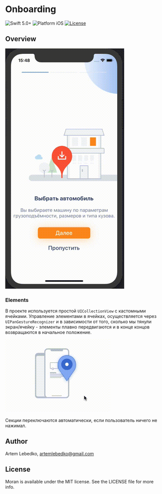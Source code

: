 # Onboarding

![Swift 5.0+](https://img.shields.io/badge/Swift-5.0%2B-orange.svg)
![Platform iOS](https://img.shields.io/badge/Platform-iOS-blue.svg)
[![License](https://img.shields.io/cocoapods/l/Moran.svg?style=flat)](https://cocoapods.org/pods/Moran)


## Overview
![Onboarding demo](https://github.com/artemlebedko/Onboarding/blob/master/onboarding_demo.gif)


### Elements

В проекте используется простой ```UICollectionView``` с кастомными ячейками. Управление элементами в ячейках, осуществляется через ```UIPanGestureRecognizer``` и в зависимости от того, сколько мы тянули экран/ячейку - элементы плавно передвигаются и в конце концов возвращаются в начальное положение.

![Custom elements](https://github.com/artemlebedko/Onboarding/blob/master/elements_demo.gif)

Секции переключаются автоматически, если пользователь ничего не нажимал. 



## Author

Artem Lebedko, artemlebedko@gmail.com



## License

Moran is available under the MIT license. See the LICENSE file for more info.
